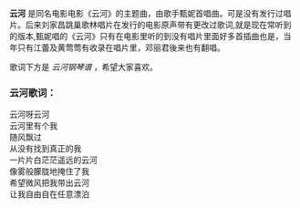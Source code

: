 

**云河**
是同名电影电影《云河》的主题曲，由歌手甄妮首唱曲。可是没有发行过唱片。后来刘家昌跳巢歌林唱片在发行的电影原声带有更改过歌词,就是现在常听到的版本,甄妮唱的《云河》只有在电影里听的到没有唱片里面好多首插曲也是，当年只有江蕾及黄莺莺有收录在唱片里，邓丽君後来也有翻唱。

  
歌词下方是 _云河钢琴谱_ ，希望大家喜欢。

### 云河歌词：

云河呀云河  
云河里有个我  
随风飘过  
从没有找到真正的我  
一片片白茫茫遥远的云河  
像雾般朦胧地掩住了我  
希望微风把我带出云河  
让我自由自在任意漂泊

